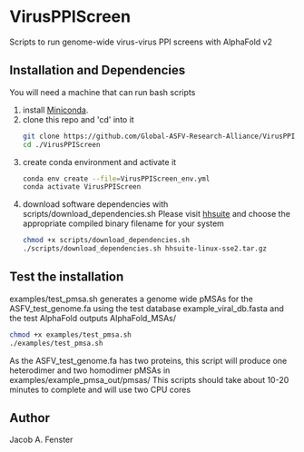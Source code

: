 # VirusPPIScreen

Scripts to run genome-wide virus-virus PPI screens with AlphaFold v2 

## Installation and Dependencies
You will need a machine that can run bash scripts 
1. install [Miniconda](https://docs.anaconda.com/free/miniconda/).
1. clone this repo and 'cd' into it
    ```bash
    git clone https://github.com/Global-ASFV-Research-Alliance/VirusPPIScreen.git 
    cd ./VirusPPIScreen 
    ```
1. create conda environment and activate it
    ```bash
    conda env create --file=VirusPPIScreen_env.yml
    conda activate VirusPPIScreen
    ```
1. download software dependencies with scripts/download_dependencies.sh
Please visit [hhsuite](https://mmseqs.com/hhsuite/) and choose the appropriate compiled 
binary filename for your system
    ```bash
    chmod +x scripts/download_dependencies.sh
    ./scripts/download_dependencies.sh hhsuite-linux-sse2.tar.gz
    ```

## Test the installation
examples/test_pmsa.sh generates a genome wide pMSAs for the ASFV_test_genome.fa 
using the test database example_viral_db.fasta and the test AlphaFold outputs
AlphaFold_MSAs/ 
```bash
chmod +x examples/test_pmsa.sh
./examples/test_pmsa.sh
```

As the ASFV_test_genome.fa has two proteins, this script will produce one heterodimer
and two homodimer pMSAs in examples/example_pmsa_out/pmsas/
This scripts should take about 10-20 minutes to complete and will use two CPU cores 

## Author 
Jacob A. Fenster
